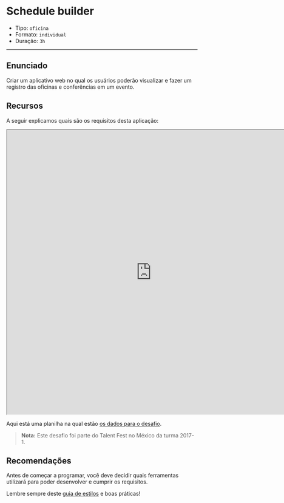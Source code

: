 # Schedule builder

- Tipo: `oficina`
- Formato: `individual`
- Duração: `3h`

***

## Enunciado

Criar um aplicativo web no qual os usuários poderão visualizar e fazer um registro das oficinas e conferências em um evento.

## Recursos

A seguir explicamos quais são os requisitos desta aplicação:

<iframe src="https://drive.google.com/file/d/0B6GBtl-gO6LwWFpzY3Z3NVVZa0k/preview" width="760" height="749"></iframe>

Aqui está uma planilha na qual estão [os dados para o desafio](https://docs.google.com/spreadsheets/d/1hLTuPD5Fw7WruVMxbPS36-urZDwWR_Va1gJ_5Ttq87U/edit#gid=1596778419).

> **Nota:** Este desafio foi parte do Talent Fest no México da turma 2017-1.

## Recomendações

Antes de começar a programar, você deve decidir quais ferramentas utilizará para poder desenvolver e cumprir os requisitos.

Lembre sempre deste [guia de estilos](https://github.com/Laboratoria/js-style-guide/) e boas práticas!